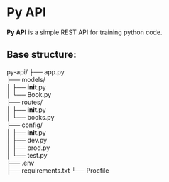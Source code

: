 # Py API

**Py API** is a simple REST API for training python code.

## Base structure:

py-api/
├── app.py           
├── models/          
│   ├── __init__.py  
│   └── Book.py      
├── routes/          
│   ├── __init__.py   
│   └── books.py     
├── config/          
│   ├── __init__.py  
│   ├── dev.py       
│   ├── prod.py       
│   └── test.py      
├── .env             
├── requirements.txt 
└── Procfile          


